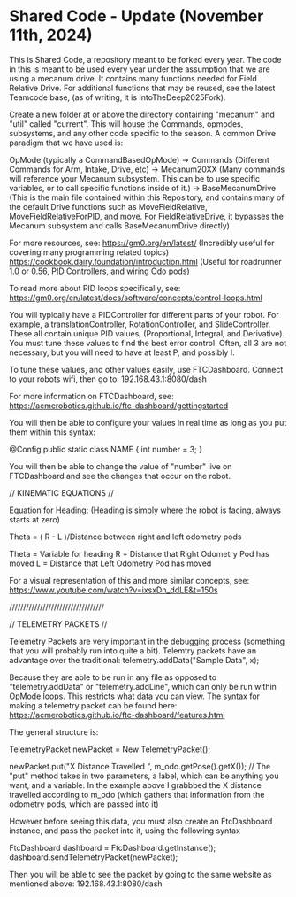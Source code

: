<h1>Shared Code - Update (November 11th, 2024)</h1>


This is Shared Code, a repository meant to be forked every year. The code in this is meant to be used every year under the assumption that we are using a mecanum drive. It contains many functions needed for Field Relative Drive. For additional functions that may be reused, see the latest Teamcode base, (as of writing, it is IntoTheDeep2025Fork). 



Create a new folder at or above the directory containing "mecanum" and "util" called "current". This will house the Commands, opmodes, subsystems, and any other code specific to the season. A common Drive paradigm that we have used is:

OpMode (typically a CommandBasedOpMode) -> Commands (Different Commands for Arm, Intake, Drive, etc) -> Mecanum20XX (Many commands will reference your Mecanum subsystem. This can be to use specific variables, or to call specific functions inside of it.) -> BaseMecanumDrive (This is the main file contained within this Repository, and contains many of the default Drive functions such as MoveFieldRelative, MoveFieldRelativeForPID, and move. For FieldRelativeDrive, it bypasses the Mecanum subsystem and calls BaseMecanumDrive directly)


For more resources, see:
https://gm0.org/en/latest/	(Incredibly useful for covering many programming related topics) 
https://cookbook.dairy.foundation/introduction.html	(Useful for roadrunner 1.0 or 0.56, PID Controllers, and wiring Odo pods)


To read more about PID loops specifically, see:
https://gm0.org/en/latest/docs/software/concepts/control-loops.html




You will typically have a PIDController for different parts of your robot. For example, a translationController, RotationController, and SlideController. These all contain unique PID values, (Proportional, Integral, and Derivative). You must tune these values to find the best error control. Often, all 3 are not necessary, but you will need to have at least P, and possibly I. 




To tune these values, and other values easily, use FTCDashboard. Connect to your robots wifi, then go to:
192.168.43.1:8080/dash

For more information on FTCDashboard, see:
https://acmerobotics.github.io/ftc-dashboard/gettingstarted





You will then be able to configure your values in real time as long as you put them within this syntax:

@Config
public static class NAME {
  int number = 3; 
}

You will then be able to change the value of "number" live on FTCDashboard and see the changes that occur on the robot.  






// KINEMATIC EQUATIONS //

Equation for Heading: (Heading is simply where the robot is facing, always starts at zero)

Theta = ( R - L )/Distance between right and left odometry pods

Theta = Variable for heading
R = Distance that Right Odometry Pod has moved
L = Distance that Left Odometry Pod has moved

For a visual representation of this and more similar concepts, see:
https://www.youtube.com/watch?v=ixsxDn_ddLE&t=150s

//////////////////////////////////







// TELEMETRY PACKETS //

Telemetry Packets are very important in the debugging process (something that you will probably run into quite a bit). Telemtry packets have an advantage over the traditional:
telemetry.addData("Sample Data", x);

Because they are able to be run in any file as opposed to "telemetry.addData" or "telemetry.addLine", which can only be run within OpMode loops. This restricts what data you can view.
The syntax for making a telemetry packet can be found here:
https://acmerobotics.github.io/ftc-dashboard/features.html

The general structure is:

TelemetryPacket newPacket = New TelemetryPacket(); 

newPacket.put("X Distance Travelled ",  m_odo.getPose().getX());
// The "put" method takes in two parameters, a label, which can be anything you want, and a variable. In the example above I grabbbed the X distance travelled according to m_odo (which gathers that information from the odometry pods, which are passed into it)

However before seeing this data, you must also create an FtcDashboard instance, and pass the packet into it, using the following syntax

FtcDashboard dashboard = FtcDashboard.getInstance();
dashboard.sendTelemetryPacket(newPacket);

Then you will be able to see the packet by going to the same website as mentioned above:
192.168.43.1:8080/dash




 
